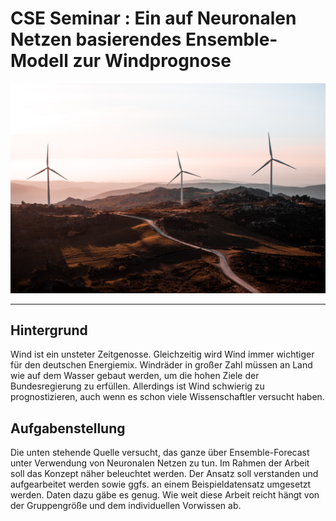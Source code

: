 # **CSE Seminar** :  Ein auf Neuronalen Netzen basierendes Ensemble-Modell zur Windprognose

![](dokumentation/images/windturbine.jpg "htps://unsplash.com/@karyatid")
___
## Hintergrund

Wind ist ein unsteter Zeitgenosse. Gleichzeitig wird Wind immer wichtiger für den deutschen Energiemix. Windräder in großer Zahl müssen an Land wie auf dem Wasser gebaut werden, um die hohen Ziele der Bundesregierung zu erfüllen. Allerdings ist Wind schwierig zu prognostizieren, auch wenn es schon viele Wissenschaftler versucht haben.

## Aufgabenstellung

Die unten stehende Quelle versucht, das ganze über Ensemble-Forecast unter Verwendung von Neuronalen Netzen zu tun. Im Rahmen der Arbeit soll das Konzept näher beleuchtet werden. Der Ansatz soll verstanden und aufgearbeitet werden sowie ggfs. an einem Beispieldatensatz umgesetzt werden. Daten dazu gäbe es genug. Wie weit diese Arbeit reicht hängt von der Gruppengröße und dem individuellen Vorwissen ab.

